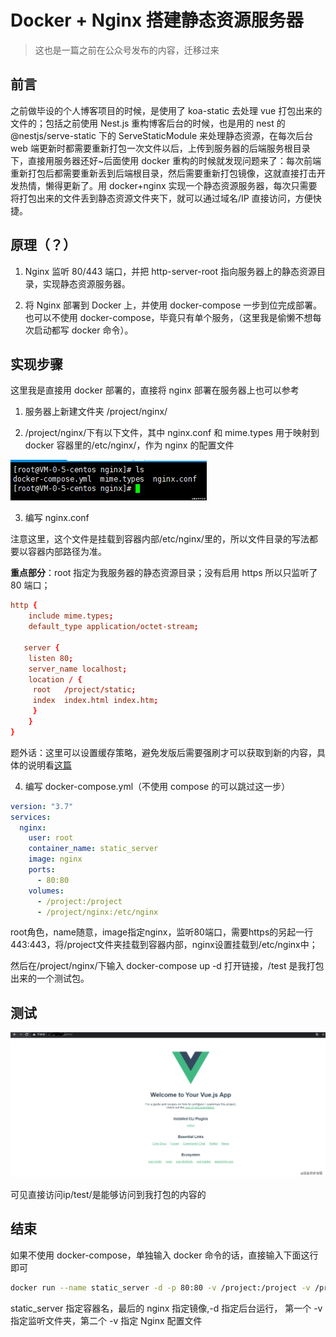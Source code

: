# Docker + Nginx 搭建静态资源服务器

> 这也是一篇之前在公众号发布的内容，迁移过来

## 前言

之前做毕设的个人博客项目的时候，是使用了 koa-static 去处理 vue 打包出来的文件的；包括之前使用 Nest.js 重构博客后台的时候，也是用的 nest 的@nestjs/serve-static 下的 ServeStaticModule 来处理静态资源，在每次后台 web 端更新时都需要重新打包一次文件以后，上传到服务器的后端服务根目录下，直接用服务器还好~后面使用 docker 重构的时候就发现问题来了：每次前端重新打包后都需要重新丢到后端根目录，然后需要重新打包镜像，这就直接打击开发热情，懒得更新了。用 docker+nginx 实现一个静态资源服务器，每次只需要将打包出来的文件丢到静态资源文件夹下，就可以通过域名/IP 直接访问，方便快捷。

## 原理（？）

1. Nginx 监听 80/443 端口，并把 http-server-root 指向服务器上的静态资源目录，实现静态资源服务器。

2. 将 Nginx 部署到 Docker 上，并使用 docker-compose 一步到位完成部署。也可以不使用 docker-compose，毕竟只有单个服务，（这里我是偷懒不想每次启动都写 docker 命令）。

## 实现步骤

这里我是直接用 docker 部署的，直接将 nginx 部署在服务器上也可以参考

1. 服务器上新建文件夹 /project/nginx/

2. /project/nginx/下有以下文件，其中 nginx.conf 和 mime.types 用于映射到 docker 容器里的/etc/nginx/，作为 nginx 的配置文件

![nginx-config-files](https://raw.githubusercontent.com/AaronKwong929/pictures/master/20210418220003.png)

3. 编写 nginx.conf

注意这里，这个文件是挂载到容器内部/etc/nginx/里的，所以文件目录的写法都要以容器内部路径为准。

**重点部分**：root 指定为我服务器的静态资源目录；没有启用 https 所以只监听了 80 端口；

```conf
http {
    include mime.types;
    default_type application/octet-stream;

   server {
    listen 80;
    server_name localhost;
    location / {
     root   /project/static;
     index  index.html index.htm;
     }
    }
}
```

题外话：这里可以设置缓存策略，避免发版后需要强刷才可以获取到新的内容，具体的说明看[这篇](build/fixing-compulsory-refresh.md)

4. 编写 docker-compose.yml（不使用 compose 的可以跳过这一步）

```yml
version: "3.7"
services:
  nginx:
    user: root
    container_name: static_server
    image: nginx
    ports:
      - 80:80
    volumes:
      - /project:/project
      - /project/nginx:/etc/nginx
```

root角色，name随意，image指定nginx，监听80端口，需要https的另起一行443:443，将/project文件夹挂载到容器内部，nginx设置挂载到/etc/nginx中；

然后在/project/nginx/下输入 docker-compose up -d 打开链接，/test 是我打包出来的一个测试包。

## 测试

![test](https://raw.githubusercontent.com/AaronKwong929/pictures/master/20210418220434.png)

可见直接访问ip/test/是能够访问到我打包的内容的
## 结束

如果不使用 docker-compose，单独输入 docker 命令的话，直接输入下面这行即可

```bash
docker run --name static_server -d -p 80:80 -v /project:/project -v /project/nginx:/etc/nginx nginx
```

static_server 指定容器名，最后的 nginx 指定镜像,-d 指定后台运行， 第一个 -v 指定监听文件夹，第二个 -v 指定 Nginx 配置文件
